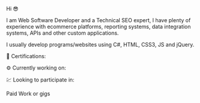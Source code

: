 Hi 😎

I am Web Software Developer and a Technical SEO expert, I have plenty of experience with ecommerce platforms, reporting systems, data integration systems, APIs and other custom applications.

I usually develop programs/websites using C#, HTML, CSS3, JS and jQuery.

📑 Certifications:


⚙ Currently working on:


💹 Looking to participate in:

Paid Work or gigs
